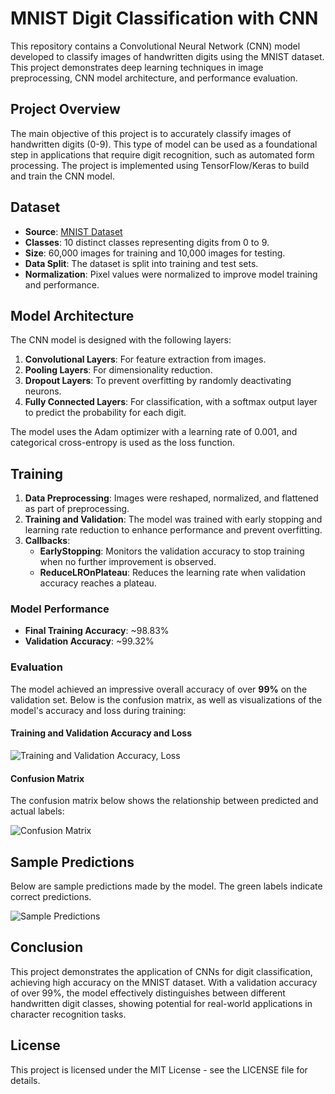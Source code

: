 # MNIST Digit Classification with CNN

This repository contains a Convolutional Neural Network (CNN) model developed to classify images of handwritten digits using the MNIST dataset. This project demonstrates deep learning techniques in image preprocessing, CNN model architecture, and performance evaluation.

## Project Overview

The main objective of this project is to accurately classify images of handwritten digits (0-9). This type of model can be used as a foundational step in applications that require digit recognition, such as automated form processing. The project is implemented using TensorFlow/Keras to build and train the CNN model.

## Dataset

- **Source**: [MNIST Dataset](http://yann.lecun.com/exdb/mnist/)
- **Classes**: 10 distinct classes representing digits from 0 to 9.
- **Size**: 60,000 images for training and 10,000 images for testing.
- **Data Split**: The dataset is split into training and test sets.
- **Normalization**: Pixel values were normalized to improve model training and performance.

## Model Architecture

The CNN model is designed with the following layers:
1. **Convolutional Layers**: For feature extraction from images.
2. **Pooling Layers**: For dimensionality reduction.
3. **Dropout Layers**: To prevent overfitting by randomly deactivating neurons.
4. **Fully Connected Layers**: For classification, with a softmax output layer to predict the probability for each digit.

The model uses the Adam optimizer with a learning rate of 0.001, and categorical cross-entropy is used as the loss function.

## Training

1. **Data Preprocessing**: Images were reshaped, normalized, and flattened as part of preprocessing.
2. **Training and Validation**: The model was trained with early stopping and learning rate reduction to enhance performance and prevent overfitting.
3. **Callbacks**:
    - **EarlyStopping**: Monitors the validation accuracy to stop training when no further improvement is observed.
    - **ReduceLROnPlateau**: Reduces the learning rate when validation accuracy reaches a plateau.

### Model Performance

- **Final Training Accuracy**: ~98.83%
- **Validation Accuracy**: ~99.32%

### Evaluation

The model achieved an impressive overall accuracy of over **99%** on the validation set. Below is the confusion matrix, as well as visualizations of the model's accuracy and loss during training:

#### Training and Validation Accuracy and Loss

![Training and Validation Accuracy, Loss](images/graph.png)

#### Confusion Matrix

The confusion matrix below shows the relationship between predicted and actual labels:

![Confusion Matrix](images/cm.png)

## Sample Predictions

Below are sample predictions made by the model. The green labels indicate correct predictions.

![Sample Predictions](images/test.png)

## Conclusion

This project demonstrates the application of CNNs for digit classification, achieving high accuracy on the MNIST dataset. With a validation accuracy of over 99%, the model effectively distinguishes between different handwritten digit classes, showing potential for real-world applications in character recognition tasks.

## License

This project is licensed under the MIT License - see the LICENSE file for details.
